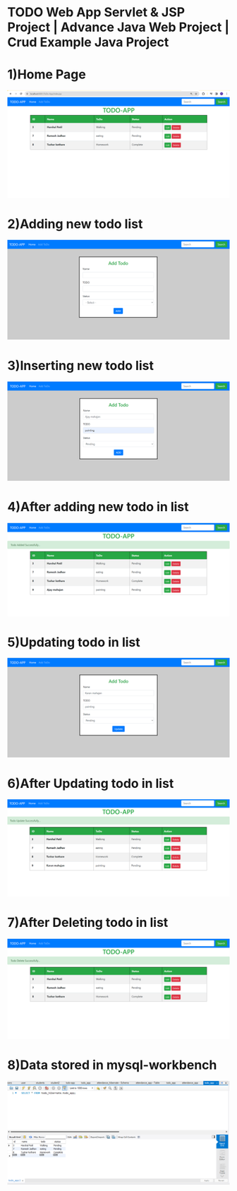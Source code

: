 
<h1>TODO Web App Servlet & JSP Project | Advance Java Web Project | Crud Example Java Project</h1>

<h1>1)Home Page</h1>

![logo](https://github.com/prajinpatil42/Todo-App-Advance-java/blob/main/Images/1.png)


<h1>2)Adding new todo list</h1>

![logo](https://github.com/prajinpatil42/Todo-App-Advance-java/blob/main/Images/2.png)

<h1>3)Inserting new todo list</h1>

![logo](https://github.com/prajinpatil42/Todo-App-Advance-java/blob/main/Images/3.png)

<h1>4)After adding new todo in list</h1>

![logo](https://github.com/prajinpatil42/Todo-App-Advance-java/blob/main/Images/4.png)

<h1>5)Updating todo in list</h1>

![logo](https://github.com/prajinpatil42/Todo-App-Advance-java/blob/main/Images/5.png)

<h1>6)After Updating todo in list</h1>

![logo](https://github.com/prajinpatil42/Todo-App-Advance-java/blob/main/Images/6.png)


<h1>7)After Deleting todo in list</h1>

![logo](https://github.com/prajinpatil42/Todo-App-Advance-java/blob/main/Images/7.png)

<h1>8)Data stored in mysql-workbench</h1>

![logo](https://github.com/prajinpatil42/Todo-App-Advance-java/blob/main/Images/8.png)
